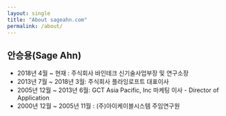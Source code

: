 ```yaml
---
layout: single
title: "About sageahn.com"
permalink: /about/
---
```

## 안승용(Sage Ahn)
- 2018년 4월 ~ 현재 : 주식회사 바인테크 신기술사업부장 및 연구소장
- 2013년 7월 ~ 2018년 3월: 주식회사 플라잉로프트 대표이사
- 2005년 12월 ~ 2013년 6월: GCT Asia Pacific, Inc 마케팅 이사 - Director of Application
- 2000년 12월 ~ 2005년 11월 : (주)아이케이블시스템 주임연구원

